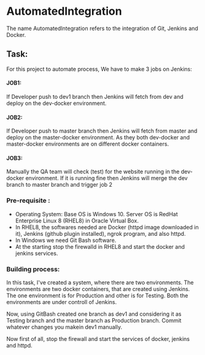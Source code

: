 # AutomatedIntegration

The name AutomatedIntegration refers to the integration of Git, Jenkins and Docker. 

## Task:
For this project to automate process, We have to make 3 jobs on Jenkins:

#### JOB1:
If Developer push to dev1 branch then Jenkins will fetch from dev and deploy on the dev-docker environment.

#### JOB2:
If Developer push to master branch then Jenkins will fetch from master and deploy on the master-docker environment. As they both dev-docker and master-docker environments are on different docker containers.

#### JOB3:
Manually the QA team will check (test) for the website running in the dev-docker environment. If it is running fine then Jenkins will merge the dev branch to master branch and trigger job 2

### Pre-requisite :
- Operating System: Base OS is Windows 10. Server OS is RedHat Enterprise Linux 8 (RHEL8) in Oracle Virtual Box.
- In RHEL8, the softwares needed are Docker (httpd image downloaded in it), Jenkins (github plugin installed), ngrok program, and also httpd.
- In Windows we need Git Bash software.
- At the starting stop the firewalld in RHEL8 and start the docker and jenkins services.

### Building process:

In this task, I've created a system, where there are two environments. The environments are two docker containers, that are created using Jenkins. The one environment is for Production and other is for Testing. Both the environments are under controll of Jenkins.

Now, using GitBash created one branch as dev1 and considering it as Testing branch and the master branch as Production branch. Commit whatever changes you makein dev1 manually.

Now first of all, stop the firewall and start the services of docker, jenkins and httpd.

